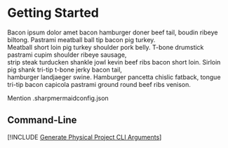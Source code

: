 # Getting Started

Bacon ipsum dolor amet bacon hamburger doner beef tail, boudin ribeye biltong. Pastrami meatball ball tip bacon pig turkey.  
Meatball short loin pig turkey shoulder pork belly. T-bone drumstick pastrami cupim shoulder ribeye sausage,  
strip steak turducken shankle jowl kevin beef ribs bacon short loin. Sirloin pig shank tri-tip t-bone jerky bacon tail,  
hamburger landjaeger swine. Hamburger pancetta chislic fatback, tongue tri-tip bacon capicola pastrami ground round beef ribs venison.

Mention .sharpmermaidconfig.json

## Command-Line

[!INCLUDE [Generate Physical Project CLI Arguments](./features/GeneratePhysicalProjectDiagram/CommandLineArguments.md)]
